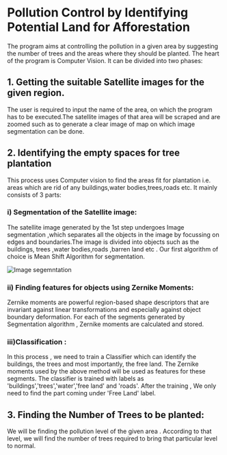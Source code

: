 # Pollution Control by Identifying Potential Land for Afforestation 

The program aims at controlling the pollution in a given area by suggesting the number of trees and the areas where they should be planted. The heart of the program is Computer Vision. It can be divided into two phases:

## 1. Getting the suitable Satellite images for the given region.

The user is required to input the name of the area, on which the program has to be executed.The satellite images of that area will be scraped and are zoomed such as to generate a clear image of map on which image segmentation can be done.

## 2. Identifying the empty spaces for tree plantation

This process uses Computer vision to find the areas fit for plantation i.e. areas which are rid of any buildings,water bodies,trees,roads etc. It mainly consists of 3 parts:

### i) Segmentation of the Satellite image: 
The satellite image generated by the 1st step undergoes Image segmentation ,which separates all the objects in the image by focussing on edges and boundaries.The image is divided into objects such as the buildings, trees ,water bodies,roads ,barren land etc . Our first algorithm of choice is Mean Shift Algorithm for segmentation. 

![Image segemntation](https://s22.postimg.cc/6a67amyhd/IMG_20180326_003903_0.jpg)

### ii) Finding features for objects using Zernike Moments:
Zernike moments are powerful region-based shape descriptors that are invariant against linear transformations and especially against object boundary deformation. For each of the segments generated by Segmentation algorithm , Zernike moments are calculated and stored.

### iii)Classification :
In this process , we need to train a Classifier which can identify the buildings, the trees and most importantly, the free land. The Zernike moments used by the above method will be used as features for these segments. The classifier is trained with labels as 'buildings','trees','water','free land' and 'roads'. After the training , We only need to find the part coming under 'Free Land' label. 


## 3. Finding the Number of Trees to be planted:

We will be finding the pollution level of the given area . According to that level, we will find the number of trees required to bring that particular level to normal. 



